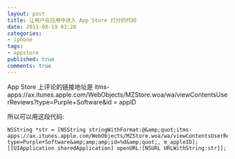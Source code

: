 ```yaml
---
layout: post
title: 让用户在应用中进入 App Store 打分的代码
date: 2011-08-19 03:28
categories:
- iphone
tags:
- appstore
published: true
comments: true
---
```

App Store 上评论的链接地址是 itms-apps://ax.itunes.apple.com/WebObjects/MZStore.woa/wa/viewContentsUserReviews?type=Purple+Software&id = appID

所以可以用这段代码:

    NSString *str = [NSString stringWithFormat:@&amp;quot;itms-apps://ax.itunes.apple.com/WebObjects/MZStore.woa/wa/viewContentsUserReviews?type=Purple+Software&amp;amp;amp;id=%d&amp;quot;, m_appleID];
    [[UIApplication sharedApplication] openURL:[NSURL URLWithString:str]];

